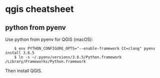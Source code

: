 # qgis cheatsheet

## python from pyenv

Use python from pyenv for QGIS (macOS):

        $ env PYTHON_CONFIGURE_OPTS="--enable-framework CC=clang" pyenv install 3.6.5
        $ ln -s ~/.pyenv/versions/3.6.5/Python.framework /Library/Frameworks/Python.framework

Then install QGIS.
